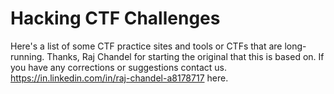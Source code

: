 # Hacking CTF Challenges
Here's a list of some CTF practice sites and tools or CTFs that are long-running. Thanks, Raj Chandel for starting the original that this is based on. If you have any corrections or suggestions contact us.
https://in.linkedin.com/in/raj-chandel-a8178717 here.
